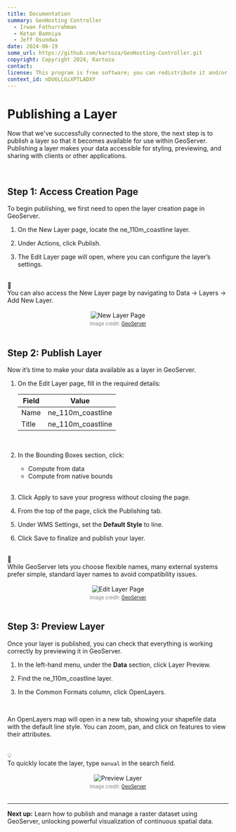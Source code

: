 ```yaml
---
title: Documentation
summary: GeoHosting Controller
  - Irwan Fathurrahman
  - Ketan Bamniya
  - Jeff Osundwa
date: 2024-06-19
some_url: https://github.com/kartoza/GeoHosting-Controller.git
copyright: Copyright 2024, Kartoza
contact:
license: This program is free software; you can redistribute it and/or modify it under the terms of the GNU Affero General Public License as published by the Free Software Foundation; either version 3 of the License, or (at your option) any later version.
context_id: nDU6LLGiXPTLADXY
---
```


# Publishing a Layer

Now that we've successfully connected to the store, the next step is to publish a layer so that it becomes available for use within GeoServer. Publishing a layer makes your data accessible for styling, previewing, and sharing with clients or other applications.

<br>

## Step 1: Access Creation Page

To begin publishing, we first need to open the layer creation page in GeoServer.

1. On the <span class="ui-page-label">New Layer</span> page, locate the <span class="ui-filename">ne_110m_coastline</span> layer.

2. Under Actions, click <span class="ui-generic-label">Publish</span>.

3. The <span class="ui-page-label">Edit Layer</span> page will open, where you can configure the layer’s settings.

<br>

<div class="alert alert-note">
  <div class="alert-icon">📝</div>
  <div class="alert-text">
    You can also access the New Layer page by navigating to Data → Layers → Add New Layer.
  </div>
</div>

<br>

<div style="text-align: center;">
  <img src="../../img/geoserver-img-15-1.png" alt="New Layer Page" width="auto">
  <div style="font-size: 0.8em; color: gray; margin-top: 4px;">
    Image credit: <a href="https://geoserver.org/" target="_blank">GeoServer</a>
  </div>
</div>

<br>

## Step 2: Publish Layer

Now it’s time to make your data available as a layer in GeoServer.

1. On the <span class="ui-page-label">Edit Layer</span> page, fill in the required details:

     <table class="my-table-style">
     <thead>
     <tr>
          <th>Field</th>
          <th>Value</th>
     </tr>
     </thead>
     <tbody>
     <tr>
          <td>Name</td>
          <td>ne_110m_coastline</td>
     </tr>
     <tr>
          <td>Title</td>
          <td>ne_110m_coastline</td>
     </tr>
     </tbody>
     </table>

     <br>

2. In the Bounding Boxes section, click:

     - <span class="ui-generic-label">Compute from data</span>
     - <span class="ui-generic-label">Compute from native bounds</span>

     <br>

3. Click <span class="ui-generic-label">Apply</span> to save your progress without closing the page.

4. From the top of the page, click the <span class="ui-page-label">Publishing</span> tab.

5. Under WMS Settings, set the **Default Style** to <span class="ui-filename">line</span>.

6. Click <span class="ui-generic-label">Save</span> to finalize and publish your layer.

<br>

<div class="alert alert-note">
  <div class="alert-icon">📝</div>
  <div class="alert-text">
    While GeoServer lets you choose flexible names, many external systems prefer simple, standard layer names to avoid compatibility issues.
  </div>
</div>

<br>

<div style="text-align: center;">
  <img src="../../img/geoserver-img-15-2.png" alt="Edit Layer Page" width="auto">
  <div style="font-size: 0.8em; color: gray; margin-top: 4px;">
    Image credit: <a href="https://geoserver.org/" target="_blank">GeoServer</a>
  </div>
</div>

<br>

## Step 3: Preview Layer

Once your layer is published, you can check that everything is working correctly by previewing it in GeoServer.

1. In the left-hand menu, under the **Data** section, click <span class="ui-generic-label">Layer Preview</span>.

2. Find the <span class="ui-filename">ne_110m_coastline</span> layer.

3. In the Common Formats column, click <span class="ui-generic-label">OpenLayers</span>.

<br>

An OpenLayers map will open in a new tab, showing your shapefile data with the default line style. You can zoom, pan, and click on features to view their attributes.

<br>

<div class="alert alert-hint">
  <div class="alert-icon">💡</div>
  <div class="alert-text">
    To quickly locate the layer, type <code>manual</code> in the search field.
  </div>
</div>

<br>

<div style="text-align: center;">
  <img src="../../img/geoserver-img-15-3.png" alt="Preview Layer" width="auto">
  <div style="font-size: 0.8em; color: gray; margin-top: 4px;">
    Image credit: <a href="https://geoserver.org/" target="_blank">GeoServer</a>
  </div>
</div>

<br>

---

**Next up:**  Learn how to publish and manage a raster dataset using GeoServer, unlocking powerful visualization of continuous spatial data.

<br>
